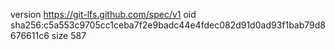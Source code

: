 version https://git-lfs.github.com/spec/v1
oid sha256:c5a553c9705cc1ceba7f2e9badc44e4fdec082d91d0ad93f1bab79d8676611c6
size 587
